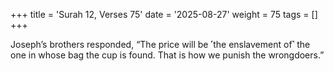 +++
title = 'Surah 12, Verses 75'
date = '2025-08-27'
weight = 75
tags = []
+++

Joseph’s brothers responded, “The price will be ˹the enslavement of˺ the one in whose bag the cup is found. That is how we punish the wrongdoers.”